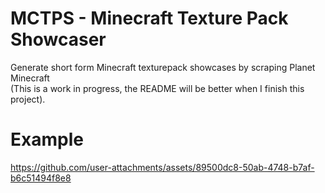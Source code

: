 # MCTPS - Minecraft Texture Pack Showcaser

Generate short form Minecraft texturepack showcases by scraping Planet Minecraft  
(This is a work in progress, the README will be better when I finish this project).
# Example

https://github.com/user-attachments/assets/89500dc8-50ab-4748-b7af-b6c51494f8e8

